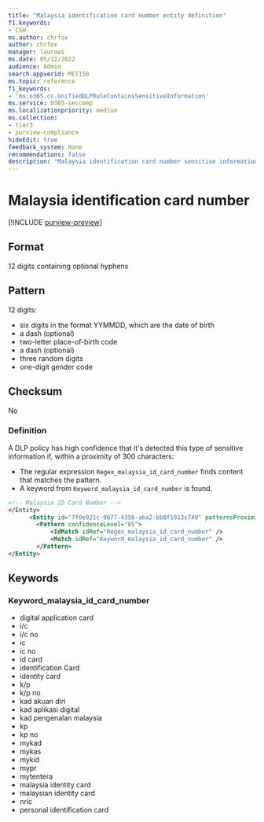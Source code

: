 ```yaml
---
title: "Malaysia identification card number entity definition"
f1.keywords:
- CSH
ms.author: chrfox
author: chrfox
manager: laurawi
ms.date: 05/12/2022
audience: Admin
search.appverid: MET150
ms.topic: reference
f1_keywords:
- 'ms.o365.cc.UnifiedDLPRuleContainsSensitiveInformation'
ms.service: O365-seccomp
ms.localizationpriority: medium
ms.collection:
- tier3
- purview-compliance
hideEdit: true
feedback_system: None
recommendations: false
description: "Malaysia identification card number sensitive information type entity definition."
---
```


# Malaysia identification card number

[!INCLUDE [purview-preview](../includes/purview-preview.md)]

## Format

12 digits containing optional hyphens

## Pattern

12 digits:

- six digits in the format YYMMDD, which are the date of birth
- a dash (optional)
- two-letter place-of-birth code
- a dash (optional)
- three random digits
- one-digit gender code

## Checksum

No

### Definition

A DLP policy has high confidence that it's detected this type of sensitive information if, within a proximity of 300 characters:

- The regular expression `Regex_malaysia_id_card_number` finds content that matches the pattern.
- A keyword from `Keyword_malaysia_id_card_number` is found.

```xml
<!-- Malaysia ID Card Number -->
</Entity>
      <Entity id="7f0e921c-9677-435b-aba2-bb8f1013c749" patternsProximity="300" recommendedConfidence="85">
        <Pattern confidenceLevel="85">
            <IdMatch idRef="Regex_malaysia_id_card_number" />
            <Match idRef="Keyword_malaysia_id_card_number" />
        </Pattern>
</Entity>
```

## Keywords

### Keyword_malaysia_id_card_number

- digital application card
- i/c
- i/c no
- ic
- ic no
- id card
- identification Card
- identity card
- k/p
- k/p no
- kad akuan diri
- kad aplikasi digital
- kad pengenalan malaysia
- kp
- kp no
- mykad
- mykas
- mykid
- mypr
- mytentera
- malaysia identity card
- malaysian identity card
- nric
- personal identification card
